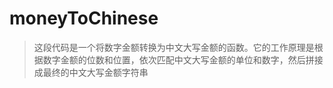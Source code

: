 #  moneyToChinese

> 这段代码是一个将数字金额转换为中文大写金额的函数。它的工作原理是根据数字金额的位数和位置，依次匹配中文大写金额的单位和数字，然后拼接成最终的中文大写金额字符串
